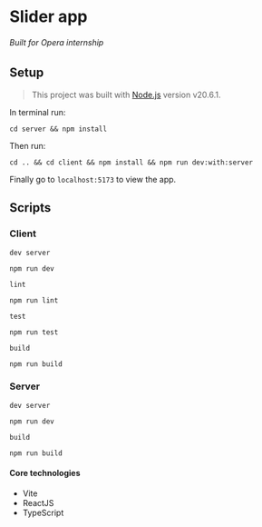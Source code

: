 # Slider app

###### Built for Opera internship

## Setup

> This project was built with [Node.js](https://nodejs.org/en/) version v20.6.1.

In terminal run:

```
cd server && npm install
```

Then run:

```
cd .. && cd client && npm install && npm run dev:with:server
```

Finally go to `localhost:5173` to view the app.

## Scripts

### Client

`dev server`

```
npm run dev
```

`lint`

```
npm run lint
```

`test`

```
npm run test
```

`build`

```
npm run build
```

### Server

`dev server`

```
npm run dev
```

`build`

```
npm run build
```

#### Core technologies

- Vite
- ReactJS
- TypeScript
